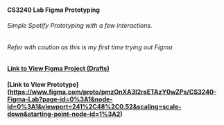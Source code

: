 #### CS3240 Lab Figma Prototyping
###### Simple Spotify Prototyping with a few interactions.
###### Refer with caution as this is my first time trying out Figma

#### [Link to View Figma Project (Drafts)](https://www.figma.com/file/pmzOnXA3I2raETAzY0wZPs/CS3240-Figma-Lab?node-id=0%3A1)
#### [Link to View Prototype] (https://www.figma.com/proto/pmzOnXA3I2raETAzY0wZPs/CS3240-Figma-Lab?page-id=0%3A1&node-id=0%3A1&viewport=241%2C48%2C0.52&scaling=scale-down&starting-point-node-id=1%3A2) 
